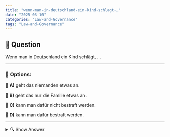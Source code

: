 ```yaml
---
title: "wenn-man-in-deutschland-ein-kind-schlagt-…"
date: "2025-03-10"
categories: "Law-and-Governance"
tags: "Law-and-Governance"
---
```


## 📌 **Question**

Wenn man in Deutschland ein Kind schlägt, …



---

### 📝 **Options:**

🔘 **A)** geht das niemanden etwas an.

🔘 **B)** geht das nur die Familie etwas an.

🔘 **C)** kann man dafür nicht bestraft werden.

🔘 **D)** kann man dafür bestraft werden.

---

<details>
  <summary>🔍 Show Answer</summary>

  <p>
💡  <b>Correct Answer:</b>  d
  </p>
  <p>
    📖<b>Explanation:</b>
    In Deutschland ist der Schutz von Kindern gesetzlich festgeschrieben. Körperliche Gewalt gegen Kinder ist nach dem Strafgesetzbuch (§ 176 StGB) strafbar. Ziel dieser Gesetze ist es, Kinder vor Misshandlung und Vernachlässigung zu schützen und ihr Wohl zu gewährleisten. Eltern oder Erziehungsberechtigte, die ein Kind schlagen, können strafrechtlich verfolgt werden, was zu Geldstrafen oder Freiheitsstrafen führen kann. Zudem greifen soziale Dienste ein, um das Kind zu unterstützen und weitere Gewalt zu verhindern. Dieses Rechtssystem stellt sicher, dass Kindeswohl an erster Stelle steht.
  </p>
</details>

